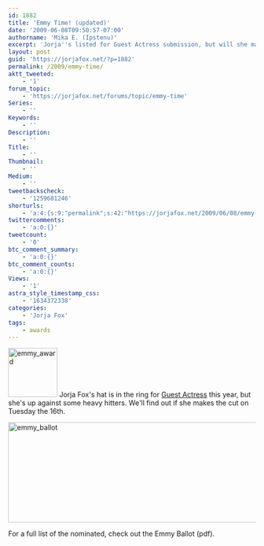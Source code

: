 ```yaml
---
id: 1882
title: 'Emmy Time! (updated)'
date: '2009-06-08T09:50:57-07:00'
authorname: 'Mika E. (Ipstenu)'
excerpt: 'Jorja''s listed for Guest Actress submission, but will she make the final nomination list? Begin the gossip and speculation!'
layout: post
guid: 'https://jorjafox.net/?p=1882'
permalink: /2009/emmy-time/
aktt_tweeted:
    - '1'
forum_topic:
    - 'https://jorjafox.net/forums/topic/emmy-time'
Series:
    - ''
Keywords:
    - ''
Description:
    - ''
Title:
    - ''
Thumbnail:
    - ''
Medium:
    - ''
tweetbackscheck:
    - '1259681246'
shorturls:
    - 'a:4:{s:9:"permalink";s:42:"https://jorjafox.net/2009/06/08/emmy-time/";s:7:"tinyurl";s:25:"http://tinyurl.com/lqyjjr";s:4:"isgd";s:18:"http://is.gd/533RS";s:5:"bitly";s:20:"http://bit.ly/78e7mN";}'
twittercomments:
    - 'a:0:{}'
tweetcount:
    - '0'
btc_comment_summary:
    - 'a:0:{}'
btc_comment_counts:
    - 'a:0:{}'
Views:
    - '1'
astra_style_timestamp_css:
    - '1634372338'
categories:
    - 'Jorja Fox'
tags:
    - awards
---
```


<img src="//static.jorjafox.net/wordpress/2009/06/emmy_award-100x100.jpg" alt="emmy_award" title="emmy_award" width="100" height="100" class="alignleft size-thumbnail wp-image-1883" /> Jorja Fox's hat is in the ring for <a href="http://goldderbyforums.latimes.com/eve/forums/a/tpc/f/1106078764/m/358107362">Guest Actress</a> this year, but she's up against some heavy hitters.  We'll find out if she makes the cut on Tuesday the 16th.
<br style="clear:left;" />

<img src="//static.jorjafox.net/wordpress/2009/06/emmy_ballot.jpg" alt="emmy_ballot" title="emmy_ballot" width="684" height="204" class="aligncenter size-full wp-image-1884" />

For a full list of the nominated, check out the Emmy Ballot (pdf).

